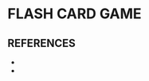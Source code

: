# FLASH CARD GAME

## REFERENCES

- [](https://www.codeconcisely.com/posts/tailwind-css-unknown-at-rules/)
- [](https://tailwind-elements.com/docs/standard/extended/center-text-vertically-and-horizontally/#:~:text=Use%20the%20.,to%20center%20the%20text%20horizontally.)

